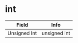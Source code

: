 # int

<table><thead><tr><th>Field</th><th>Info</th></tr></thead><tbody>
<tr><td>Unsigned Int</td><td>unsigned int</td></tr>
</tbody></table>